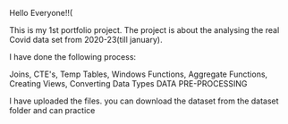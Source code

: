 Hello Everyone!!(

This is my 1st portfolio project. The project is about the analysing the real Covid data set from 2020-23(till january).

I have done the following process:

Joins, 
CTE's, 
Temp Tables, 
Windows Functions, 
Aggregate Functions, 
Creating Views, 
Converting Data Types
DATA PRE-PROCESSING

I have uploaded the files. you can download the dataset from the dataset folder and can practice
